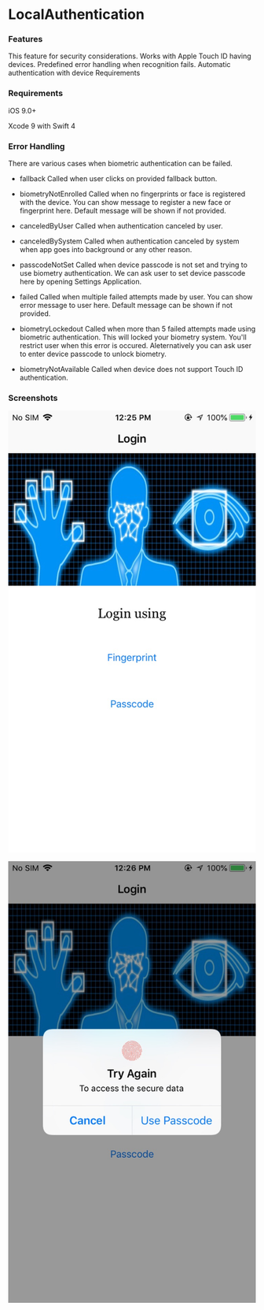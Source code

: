 # LocalAuthentication


### Features
This feature for security considerations.
Works with Apple Touch ID having devices.
Predefined error handling when recognition fails.
Automatic authentication with device Requirements

### Requirements

iOS 9.0+

Xcode 9 with Swift 4

### Error Handling

There are various cases when biometric authentication can be failed.

- fallback
Called when user clicks on provided fallback button.

- biometryNotEnrolled
Called when no fingerprints or face is registered with the device.
You can show message to register a new face or fingerprint here.
Default message will be shown if not provided.
- canceledByUser
Called when authentication canceled by user.
- canceledBySystem
Called when authentication canceled by system when app goes into background or any other reason.
- passcodeNotSet
Called when device passcode is not set and trying to use biometry authentication.
We can ask user to set device passcode here by opening Settings Application.
- failed
Called when multiple failed attempts made by user.
You can show error message to user here.
Default message can be shown if not provided.
- biometryLockedout
Called when more than 5 failed attempts made using biometric authentication. This will locked your biometry system.
You'll restrict user when this error is occured.
Aleternatively you can ask user to enter device passcode to unlock biometry.
- biometryNotAvailable
Called when device does not support Touch ID authentication.

### Screenshots

![Alt text](https://raw.githubusercontent.com/Keerthi-Sparkout/LocalAuthentication/master/5CCEDE6C-574A-47DF-A268-F6DE9AE6D3D6.jpg "Login")

![Alt text](https://raw.githubusercontent.com/Keerthi-Sparkout/LocalAuthentication/master/F02BE44A-9BC5-4927-B275-9F960BA5A925.jpg "TouchID")
